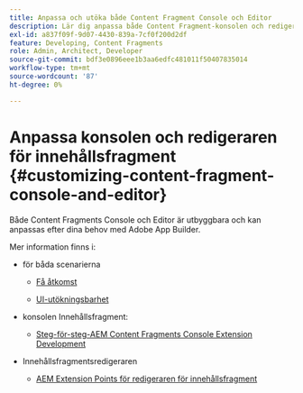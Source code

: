 ```yaml
---
title: Anpassa och utöka både Content Fragment Console och Editor
description: Lär dig anpassa både Content Fragment-konsolen och redigeraren
exl-id: a837f09f-9d07-4430-839a-7cf0f200d2df
feature: Developing, Content Fragments
role: Admin, Architect, Developer
source-git-commit: bdf3e0896eee1b3aa6edfc481011f50407835014
workflow-type: tm+mt
source-wordcount: '87'
ht-degree: 0%

---
```


# Anpassa konsolen och redigeraren för innehållsfragment {#customizing-content-fragment-console-and-editor}

Både Content Fragments Console och Editor är utbyggbara och kan anpassas efter dina behov med Adobe App Builder.

Mer information finns i:

* för båda scenarierna

   * [Få åtkomst](https://developer.adobe.com/uix/docs/guides/get-access/)

   * [UI-utökningsbarhet](https://developer.adobe.com/uix/docs/)

* konsolen Innehållsfragment:

   * [Steg-för-steg-AEM Content Fragments Console Extension Development](https://developer.adobe.com/uix/docs/services/aem-cf-console-admin/extension-development/)

* Innehållsfragmentsredigeraren

   * [AEM Extension Points för redigeraren för innehållsfragment](https://developer.adobe.com/uix/docs/services/aem-cf-editor/api/)
